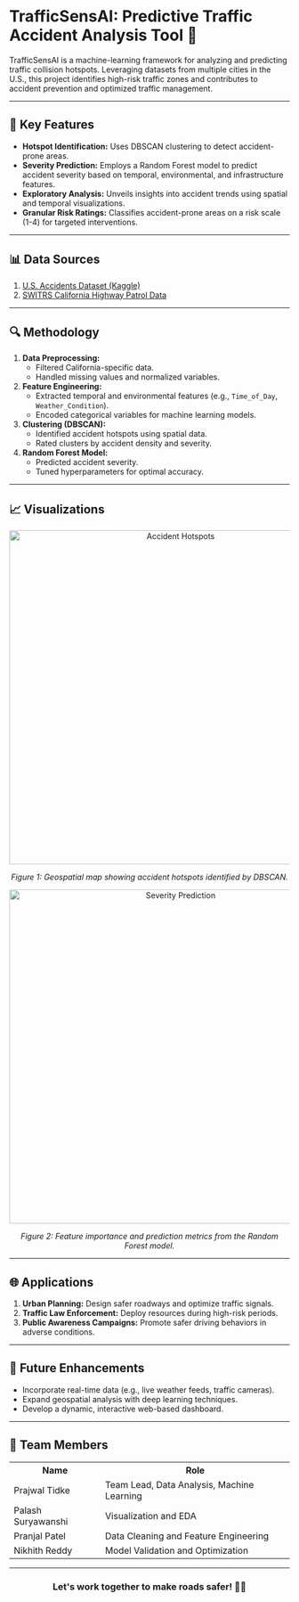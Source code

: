 # TrafficSensAI: Predictive Traffic Accident Analysis Tool 🚦


TrafficSensAI is a machine-learning framework for analyzing and predicting traffic collision hotspots. Leveraging datasets from multiple cities in the U.S., this project identifies high-risk traffic zones and contributes to accident prevention and optimized traffic management.

---

## 🌟 Key Features
- **Hotspot Identification:** Uses DBSCAN clustering to detect accident-prone areas.
- **Severity Prediction:** Employs a Random Forest model to predict accident severity based on temporal, environmental, and infrastructure features.
- **Exploratory Analysis:** Unveils insights into accident trends using spatial and temporal visualizations.
- **Granular Risk Ratings:** Classifies accident-prone areas on a risk scale (1-4) for targeted interventions.

---

## 📊 Data Sources
1. [U.S. Accidents Dataset (Kaggle)](https://www.kaggle.com/datasets/sobhanmoosavi/us-accidents)
2. [SWITRS California Highway Patrol Data](https://opendata.sandag.org/Transportation/Safety-Collisions-SWITRS-2023/7mrt-w2uu/data)

---

## 🔍 Methodology
1. **Data Preprocessing:**
   - Filtered California-specific data.
   - Handled missing values and normalized variables.
2. **Feature Engineering:**
   - Extracted temporal and environmental features (e.g., `Time_of_Day`, `Weather_Condition`).
   - Encoded categorical variables for machine learning models.
3. **Clustering (DBSCAN):**
   - Identified accident hotspots using spatial data.
   - Rated clusters by accident density and severity.
4. **Random Forest Model:**
   - Predicted accident severity.
   - Tuned hyperparameters for optimal accuracy.

---

## 📈 Visualizations

<div align="center">
  <img src="https://via.placeholder.com/600x300?text=Geospatial+Hotspots" alt="Accident Hotspots" width="600">
  <p><i>Figure 1: Geospatial map showing accident hotspots identified by DBSCAN.</i></p>
  
  <img src="https://via.placeholder.com/600x300?text=Severity+Prediction+Results" alt="Severity Prediction" width="600">
  <p><i>Figure 2: Feature importance and prediction metrics from the Random Forest model.</i></p>
</div>

---

## 🌐 Applications
1. **Urban Planning:** Design safer roadways and optimize traffic signals.
2. **Traffic Law Enforcement:** Deploy resources during high-risk periods.
3. **Public Awareness Campaigns:** Promote safer driving behaviors in adverse conditions.

---

## 🚀 Future Enhancements
- Incorporate real-time data (e.g., live weather feeds, traffic cameras).
- Expand geospatial analysis with deep learning techniques.
- Develop a dynamic, interactive web-based dashboard.

---

## 🤝 Team Members
<table align="center">
  <tr>
    <th>Name</th>
    <th>Role</th>
  </tr>
  <tr>
    <td>Prajwal Tidke</td>
    <td>Team Lead, Data Analysis, Machine Learning</td>
  </tr>
  <tr>
    <td>Palash Suryawanshi</td>
    <td>Visualization and EDA</td>
  </tr>
  <tr>
    <td>Pranjal Patel</td>
    <td>Data Cleaning and Feature Engineering</td>
  </tr>
  <tr>
    <td>Nikhith Reddy</td>
    <td>Model Validation and Optimization</td>
  </tr>
</table>

---

<div align="center">
  <h3>Let's work together to make roads safer! 🚗✨</h3>
</div>
